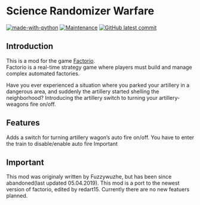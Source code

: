 # Science Randomizer Warfare
[![made-with-python](https://img.shields.io/badge/Made%20with-Lua-13008F.svg)](https://www.lua.org/)
[![Maintenance](https://img.shields.io/badge/Maintained%3F-yes-green.svg)](https://GitHub.com/Redart15/ArtillerySwitch/graphs/commit-activity)
[![GitHub latest commit](https://badgen.net/github/last-commit/Redart15/chemical-warfare)](https://GitHub.com/Redart15/ArtillerySwitch/commit/)

## Introduction
This is a mod for the game [Factorio](https://store.steampowered.com/app/427520/Factorio/).\
Factorio is a real-time strategy game where players must build and manage complex automated factories.

Have you ever experienced a situation where you parked your artillery in a dangerous area, and suddenly the artillery started shelling the neighborhood?
Introducing the artillery switch to turning your artillery-weagons fire on/off.

## Features
Adds a switch for turning artillery wagon’s auto fire on/off. You have to enter the train to disable/enable auto fire
Important

## Important
This mod was originaly written by Fuzzywuzhe, but has been since abandoned(last updated 05.04.2019). This mod is a port to the newest version of factorio, edited by redart15. Currently there are no new featuers planned. 